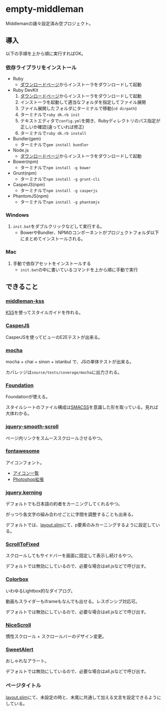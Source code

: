 # empty-middleman

Middlemanの諸々設定済み空プロジェクト。

## 導入

以下の手順を上から順に実行すればOK。

### 依存ライブラリをインストール

+ Ruby
  + [ダウンロードページ](http://rubyinstaller.org)からインストーラをダウンロードして起動
+ Ruby DevKit
  1. [ダウンロードページ](http://rubyinstaller.org)からインストーラをダウンロードして起動
  2. インストーラを起動して適当なフォルダを指定してファイル展開
  3. ファイル展開したフォルダにターミナルで移動(`cd dirpath`)
  4. ターミナルで`ruby dk.rb init`
  5. テキストエディタで`config.yml`を開き、Rubyディレクトリのパス指定が正しいか確認(違っていれば修正)
  6. ターミナルで`ruby dk.rb install`
+ Bundler(gem)
  + ターミナルで`gem install bundler`
+ Node.js
  + [ダウンロードページ](http://nodejs.org)からインストーラをダウンロードして起動
+ Bower(npm)
  + ターミナルで`npm install -g bower`
+ Grunt(npm)
  + ターミナルで`npm install -g grunt-cli`
+ CasperJS(npm)
  + ターミナルで`npm install -g casperjs`
+ PhantomJS(npm)
  + ターミナルで`npm install -g phantomjs`

### Windows

1. `init.bat`をダブルクリックなどして実行する。
    + BowerやBundler、NPMのコンポーネントがプロジェクトフォルダ以下にまとめてインストールされる。

### Mac

1. 手動で依存アセットをインストールする
    + `init.bat`の中に書いているコマンドを上から順に手動で実行


## できること

### [middleman-kss](https://github.com/Darep/middleman-kss)

[KSS](http://kss-node.github.io/kss-node/)を使ってスタイルガイドを作れる。

### [CasperJS](http://casperjs.org)

CasperJSを使ってビューのE2Eテストが出来る。

### [mocha](https://github.com/mochajs/mocha)

mocha + chai + sinon + istanbul で、JSの単体テストが出来る。

カバレッジは`source/tests/coverage/mocha`に出力される。

### [Foundation](http://foundation.zurb.com)

Foundationが使える。

スタイルシートのファイル構成は[SMACSS](https://smacss.com)を意識した形を取っている。見れば大体わかる。

### [jquery-smooth-scroll](https://github.com/kswedberg/jquery-smooth-scroll)

ページ内リンクをスムーススクロールさせるやつ。

### [fontawesome](http://fortawesome.github.io/Font-Awesome/)

アイコンフォント。

+ [アイコン一覧](http://fortawesome.github.io/Font-Awesome/icons/)
+ [Photoshop拡張](http://creativedo.co/FontAwesomePS)

### [jquery.kerning](https://github.com/KarappoInc/jquery.kerning.js)

デフォルトでも日本語の約者をカーニングしてくれるやつ。

がっつり各文字の組み合わせごとに字間を調整することも出来る。

デフォルトでは、[layout.slim](https://github.com/2YY/empty-middleman/blob/master/source/layouts/layout.slim)にて、p要素のみカーニングするように設定している。

### [ScrollToFixed](https://github.com/bigspotteddog/ScrollToFixed)

スクロールしてもサイドバーを画面に固定して表示し続けるやつ。

デフォルトでは無効にしているので、必要な場合はall.jsなどで呼び出す。

### [Colorbox](https://github.com/jackmoore/colorbox)

いわゆるLightbox的なダイアログ。

動画もスライダーもiframeもなんでも出せる。レスポンシブ対応可。

デフォルトでは無効にしているので、必要な場合はall.jsなどで呼び出す。

### [NiceScroll](https://github.com/inuyaksa/jquery.nicescroll)

慣性スクロール + スクロールバーのデザイン変更。

### [SweetAlert](https://github.com/t4t5/sweetalert)

おしゃれなアラート。

デフォルトでは無効にしているので、必要な場合はall.jsなどで呼び出す。

### ページタイトル

[layout.slim](https://github.com/2YY/empty-middleman/blob/master/source/layouts/layout.slim)にて、未設定の時と、末尾に共通して加える文言を設定できるようにしている。
